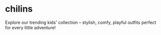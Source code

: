 # chilins
Explore our trending kids' collection – stylish, comfy, playful outfits perfect for every little adventure!
